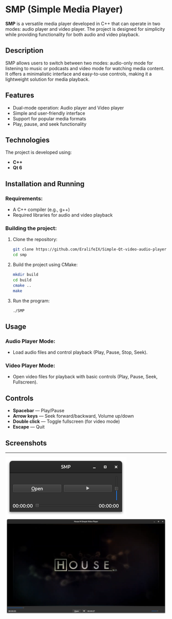 # SMP (Simple Media Player)

**SMP** is a versatile media player developed in C++ that can operate in two modes: audio player and video player. The project is designed for simplicity while providing functionality for both audio and video playback.

## Description
SMP allows users to switch between two modes: audio-only mode for listening to music or podcasts and video mode for watching media content. It offers a minimalistic interface and easy-to-use controls, making it a lightweight solution for media playback.

## Features
- Dual-mode operation: Audio player and Video player
- Simple and user-friendly interface
- Support for popular media formats
- Play, pause, and seek functionality

## Technologies
The project is developed using:
- **C++**
- **Qt 6**

## Installation and Running
### Requirements:
- A C++ compiler (e.g., g++)
- Required libraries for audio and video playback

### Building the project:
1. Clone the repository:
    ```bash
    git clone https://github.com/EralifeIX/Simple-Qt-video-audio-player.git
    cd smp
    ```
2. Build the project using CMake:
    ```bash
    mkdir build
    cd build
    cmake ..
    make
    ```

3. Run the program:
    ```bash
    ./SMP
    ```

## Usage
### Audio Player Mode:
- Load audio files and control playback (Play, Pause, Stop, Seek).

### Video Player Mode:
- Open video files for playback with basic controls (Play, Pause, Seek, Fullscreen).

## Controls
- **Spacebar** — Play/Pause
- **Arrow keys** — Seek forward/backward, Volume up/down
- **Double click** — Toggle fullscreen (for video mode)
- **Escape** — Quit

## Screenshots
------------------------------------------------------------------------------------------------------------------
![Screenshot](https://github.com/EralifeIX/Simple-Qt-video-audio-player/blob/main/screenshots/image1.png)
![Screenshot](https://github.com/EralifeIX/Simple-Qt-video-audio-player/blob/main/screenshots/image2.png)

